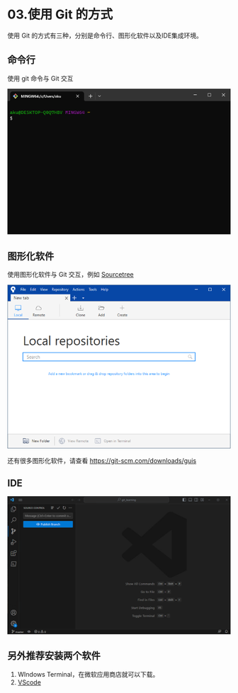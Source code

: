 # 03.使用 Git 的方式

使用 Git 的方式有三种，分别是命令行、图形化软件以及IDE集成环境。

## 命令行

使用 git 命令与 Git 交互

![3-1终端.png](./images/3-1终端.png)

## 图形化软件

使用图形化软件与 Git 交互，例如 [Sourcetree](https://www.sourcetreeapp.com/)

![3-2sourcetree.png](./images/3-2sourcetree.png)

还有很多图形化软件，请查看 <https://git-scm.com/downloads/guis>

## IDE

![3-1_IDE_VSCode.png](./images/3-1_IDE_VSCode.png)

## 另外推荐安装两个软件

1. WIndows Terminal，在微软应用商店就可以下载。
2. [VScode](https://code.visualstudio.com/)

